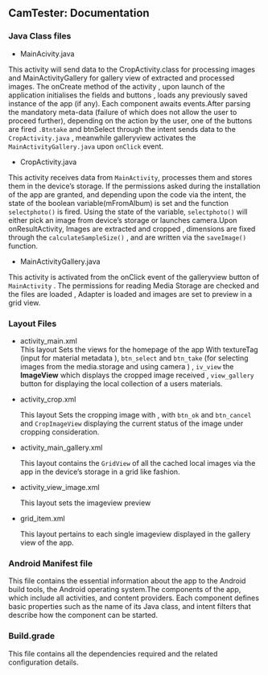 ## CamTester: Documentation


### Java Class files 



- MainAcivity.java 

This activity will send data to the CropActivity.class for processing images and MainActivityGallery for gallery view of extracted and processed images.
The onCreate method of the activity , upon launch of the application initialises the fields and buttons , loads any previously saved instance of the app (if any). Each component awaits events.After parsing the mandatory meta-data (failure of which does not allow the user to proceed further), depending on the action by the user, one of the buttons are fired `.Btntake` and btnSelect through the intent sends data to the `CropActivity.java` , meanwhile galleryview  activates the `MainActivityGallery.java` upon `onClick` event.





- CropActivity.java

This activity receives data from `MainActivity`, processes them and stores them in the device’s storage.
If the permissions asked during the installation of the app are granted, and depending upon the code via the intent, the state of the boolean variable(mFromAlbum) is set and the function `selectphoto()` is fired. Using the state of the variable, `selectphoto()` will either pick an image from device’s storage or launches camera.Upon  onResultActivity, Images are extracted and cropped , dimensions are fixed through the `calculateSampleSize()` , and are written via the `saveImage()` function.





- MainActivityGallery.java 

This activity is activated from the onClick event of the galleryview button of `MainActivity` . The permissions for reading Media Storage are checked and the files are loaded , Adapter is loaded and images are set to preview in a grid view.




### Layout Files 

- activity_main.xml  
   This layout Sets the views for the homepage of the app
With textureTag (input for material metadata ), `btn_select` and `btn_take` (for selecting images from the media.storage and using camera ) , `iv_view` the **ImageView** which displays the cropped image received , `view_gallery` button for displaying the local collection of a users materials.





- activity_crop.xml

   This layout Sets the cropping image with , with `btn_ok` and `btn_cancel` and `CropImageView` displaying the current status of the image under cropping consideration.


- activity_main_gallery.xml

   This layout contains the `GridView` of all the cached local images via the app in the device’s storage in a grid like fashion.

- activity_view_image.xml 

  This layout sets the imageview preview 


- grid_item.xml

  This layout pertains to each single imageview displayed in the gallery view of the app. 






### Android Manifest file

This file contains the essential information about the app to the Android build tools, the Android operating system.The components of the app, which include all activities, and content providers. Each component defines basic properties such as the name of its Java class, and intent filters that describe how the component can be started.

 

### Build.grade 
This file contains all the dependencies required and the related configuration details. 









